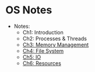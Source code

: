 # OS Notes

- Notes:
  - Ch1: Introduction
  - Ch2: Processes & Threads
  - [Ch3: Memory Management](3____MemoryManagement.md)
  - [Ch4: File System](4____FileSystem.md)
  - [Ch5: IO](5____IO.md)
  - [Ch6: Resources](6____Resources.md)

